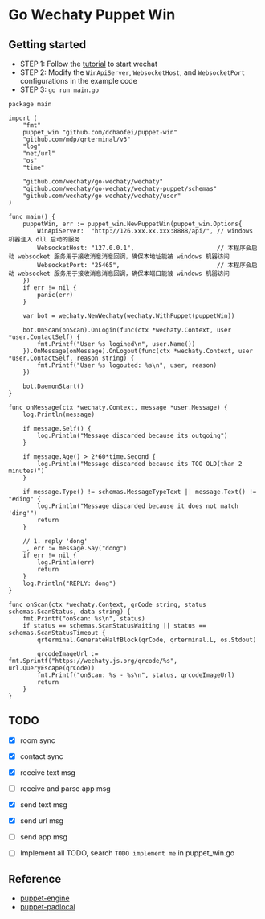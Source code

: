# Go Wechaty Puppet Win

## Getting started
- STEP 1: Follow the [tutorial](https://github.com/WeChatAPIs/wechatAPI) to start wechat
- STEP 2: Modify the `WinApiServer`, `WebsocketHost`, and `WebsocketPort` configurations in the example code
- STEP 3: `go run main.go`
```
package main

import (
	"fmt"
	puppet_win "github.com/dchaofei/puppet-win"
	"github.com/mdp/qrterminal/v3"
	"log"
	"net/url"
	"os"
	"time"

	"github.com/wechaty/go-wechaty/wechaty"
	"github.com/wechaty/go-wechaty/wechaty-puppet/schemas"
	"github.com/wechaty/go-wechaty/wechaty/user"
)

func main() {
	puppetWin, err := puppet_win.NewPuppetWin(puppet_win.Options{
		WinApiServer:  "http://126.xxx.xx.xxx:8888/api/", // windows 机器注入 dll 启动的服务
		WebsocketHost: "127.0.0.1",                       // 本程序会启动 websocket 服务用于接收消息消息回调，确保本地址能被 windows 机器访问
		WebsocketPort: "25465",                           // 本程序会启动 websocket 服务用于接收消息消息回调，确保本端口能被 windows 机器访问
	})
	if err != nil {
		panic(err)
	}

	var bot = wechaty.NewWechaty(wechaty.WithPuppet(puppetWin))

	bot.OnScan(onScan).OnLogin(func(ctx *wechaty.Context, user *user.ContactSelf) {
		fmt.Printf("User %s logined\n", user.Name())
	}).OnMessage(onMessage).OnLogout(func(ctx *wechaty.Context, user *user.ContactSelf, reason string) {
		fmt.Printf("User %s logouted: %s\n", user, reason)
	})

	bot.DaemonStart()
}

func onMessage(ctx *wechaty.Context, message *user.Message) {
	log.Println(message)

	if message.Self() {
		log.Println("Message discarded because its outgoing")
	}

	if message.Age() > 2*60*time.Second {
		log.Println("Message discarded because its TOO OLD(than 2 minutes)")
	}

	if message.Type() != schemas.MessageTypeText || message.Text() != "#ding" {
		log.Println("Message discarded because it does not match 'ding'")
		return
	}

	// 1. reply 'dong'
	_, err := message.Say("dong")
	if err != nil {
		log.Println(err)
		return
	}
	log.Println("REPLY: dong")
}

func onScan(ctx *wechaty.Context, qrCode string, status schemas.ScanStatus, data string) {
	fmt.Printf("onScan: %s\n", status)
	if status == schemas.ScanStatusWaiting || status == schemas.ScanStatusTimeout {
		qrterminal.GenerateHalfBlock(qrCode, qrterminal.L, os.Stdout)

		qrcodeImageUrl := fmt.Sprintf("https://wechaty.js.org/qrcode/%s", url.QueryEscape(qrCode))
		fmt.Printf("onScan: %s - %s\n", status, qrcodeImageUrl)
		return
	}
}

```

## TODO
- [x] room sync
- [x] contact sync
- [x] receive text msg
- [ ] receive and parse app msg
- [x] send text msg
- [x] send url msg
- [ ] send app msg
- [ ] Implement all TODO, search `TODO implement me` in puppet_win.go


## Reference
- [puppet-engine](https://github.com/wechaty/puppet-engine)
- [puppet-padlocal](https://github.com/wechaty/puppet-padlocal)
